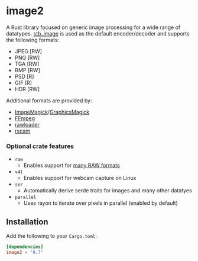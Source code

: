 # image2

A Rust library focused on generic image processing for a wide range of datatypes. [stb_image](https://github.com/nothings/stb) is used as the default encoder/decoder and supports the following formats:

- JPEG [RW]
- PNG [RW]
- TGA [RW]
- BMP [RW]
- PSD [R]
- GIF [R]
- HDR [RW]

Additional formats are provided by:

- [ImageMagick](https://imagemagick.org/script/formats.php)/[GraphicsMagick](http://www.graphicsmagick.org/formats.html)
- [FFmpeg](https://ffmpeg.org)
- [rawloader](https://crates.io/crates/rawloader)
- [rscam](https://github.com/loyd/rscam)

### Optional crate features

- `raw`
    * Enables support for [many RAW formats](https://github.com/pedrocr/rawloader#current-state)
- `v4l`
    * Enables support for webcam capture on Linux
- `ser`
    * Automatically derive serde traits for images and many other datatyes
- `parallel`
    * Uses rayon to iterate over pixels in parallel (enabled by default)

## Installation

Add the following to your `Cargo.toml`:

```toml
[dependencies]
image2 = "0.7"
```
